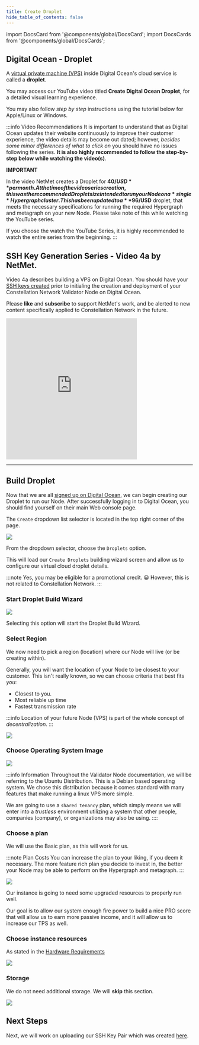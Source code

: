 ```yaml
---
title: Create Droplet
hide_table_of_contents: false
---
```

<intro-end />

import DocsCard from '@components/global/DocsCard';
import DocsCards from '@components/global/DocsCards';

<head>
  <title>Digital Ocean Create Droplet</title>
  <meta
    name="description"
    content="Setting up a Digital Ocean VPS called a Droplet"
  />
</head>

## Digital Ocean - Droplet

A [virtual private machine (VPS)](/validate/validator/vps) inside Digital Ocean's cloud service is called a **droplet**.

You may access our YouTube video titled **Create Digital Ocean Droplet**, for a detailed visual learning experience.

You may also follow *step by step* instructions using the tutorial below for Apple/Linux or Windows. 

:::info Video Recommendations
It is important to understand that as Digital Ocean updates their website continuously to improve their customer experience, the video details may become out dated; however, *besides some minor differences of what to click on* you should have no issues following the series.  **It is also highly recommended to follow the step-by-step below while watching the video(s)**.

**IMPORTANT**

In the video NetMet creates a Droplet for **$40/USD** per month.  At the time of the video series creation, this was the recommended Droplet size intended to run your Node on a *single* Hypergraph cluster.  This has been updated to a **$96/USD** droplet, that meets the necessary specifications for running the required Hypergraph and metagraph on your new Node.  Please take note of this while watching the YouTube series.

If you choose the watch the YouTube Series, it is highly recommended to watch the entire series from the beginning.
:::

## SSH Key Generation Series - **Video 4a** by NetMet.

Video 4a describes building a VPS on Digital Ocean.  You should have your [SSH keys created](/validate/validator/ssh-keys) prior to initialing the creation and deployment of your Constellation Network Validator Node on Digital Ocean.

Please **like** and **subscribe** to support NetMet's work, and be alerted to new content specifically applied to Constellation Network in the future.

<iframe width="70%" height="380" src="https://www.youtube.com/embed/Vs_g-e99qTo" title="YouTube video player" frameborder="0" allow="accelerometer; autoplay; clipboard-write; encrypted-media; gyroscope; picture-in-picture" allowfullscreen></iframe>

---

## Build Droplet
Now that we are all [signed up on Digital Ocean](/validate/setup-guides/do/account), we can begin creating our Droplet to run our Node. After successfully logging in to Digital Ocean, you should find yourself on their main Web console page.

The `Create` dropdown list selector is located in the top right corner of the page.

![](/img/validator_nodes/node-do-create1.png)

From the dropdown selector, choose the `Droplets` option.

This will load our `Create Droplets` building wizard screen and allow us to configure our virtual cloud droplet details.

:::note
Yes, you may be eligible for a promotional credit. 😀  However, this is not related to Constellation Network.
:::

### Start Droplet Build Wizard

![](/img/validator_nodes/node-do-create2.png)

Selecting this option will start the Droplet Build Wizard.

### Select Region 

We now need to pick a region (location) where our Node will live (or be creating within). 

Generally, you will want the location of your Node to be closest to your customer. This isn't really known, so we can choose criteria that best fits *you*:

  - Closest to you.
  - Most reliable up time
  - Fastest transmission rate

:::info
Location of your future Node (VPS) is part of the whole concept of *decentralization*.
:::

![](/img/validator_nodes/node-do-region.png)


### Choose Operating System Image

![](/img/validator_nodes/node-do-os.png)

:::info Information
Throughout the Validator Node documentation, we will be referring to the Ubuntu Distribution.  This is a Debian based operating system.  We chose this distribution because it comes standard with many features that make running a linux VPS more simple.

We are going to use a `shared tenancy` plan, which simply means we will enter into a *trustless* environment utilizing a system that other people, companies (company), or organizations may also be using.
::::

### Choose a plan

We will use the Basic plan, as this will work for us.

:::note Plan Costs
You can increase the plan to your liking, if you deem it necessary.  The more feature rich plan you decide to invest in, the better your Node may be able to perform on the Hypergraph and metagraph.
:::

![](/img/validator_nodes/node-do-sizing1.png)

Our instance is going to need some upgraded resources to properly run well. 

Our goal is to allow our system enough fire power to build a nice PRO score that will allow us to earn more passive income, and it will allow us to increase our TPS as well. 

### Choose instance resources

As stated in the [Hardware Requirements](/validate/validator/specs)

![](/img/validator_nodes/node-do-sizing2.png)

### Storage

We do not need additional storage.  We will **skip** this section.

![](/img/validator_nodes/node-do-storage.png)


## Next Steps

Next, we will work on uploading our SSH Key Pair which was created [here](/validate/validator/ssh-keys).